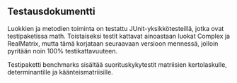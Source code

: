 ## Testausdokumentti

Luokkien ja metodien toiminta on testattu JUnit-yksikkötesteillä, jotka ovat testipaketissa math.
Toistaiseksi testit kattavat ainoastaan luokat Complex ja RealMatrix, mutta tämä korjataan seuraavaan versioon mennessä, jolloin pyritään noin 100% testikattavuuteen.

Testipaketti benchmarks sisältää suorituskykytestit matriisien kertolaskulle, determinantille ja käänteismatriisille.
